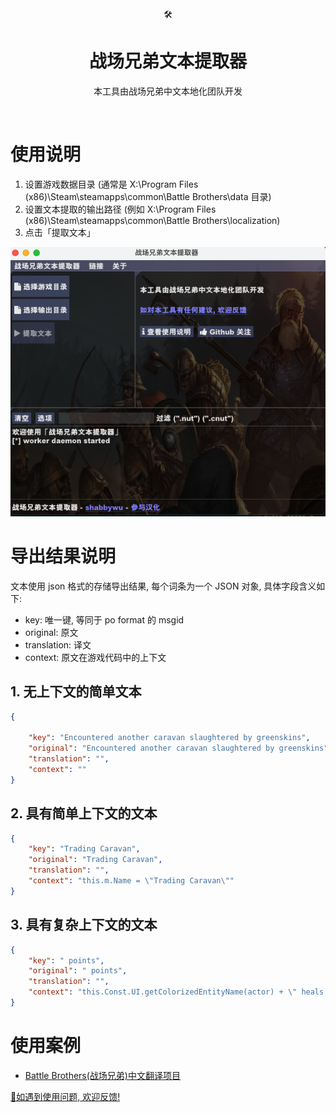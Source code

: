 <div align="center">
  🛠
</div>
<h1 align="center">
  战场兄弟文本提取器
</h1>

<p align="center">
    本工具由战场兄弟中文本地化团队开发
</p>
<br/>

# 使用说明
1. 设置游戏数据目录 (通常是 X:\Program Files (x86)\Steam\steamapps\common\Battle Brothers\data 目录)
2. 设置文本提取的输出路径 (例如 X:\Program Files (x86)\Steam\steamapps\common\Battle Brothers\localization\)
3. 点击「提取文本」

![screenshot](./assets/docs/screenshot.png)

# 导出结果说明
文本使用 json 格式的存储导出结果, 每个词条为一个 JSON 对象, 具体字段含义如下:
  * key: 唯一键, 等同于 po format 的 msgid
  * original: 原文
  * translation: 译文
  * context: 原文在游戏代码中的上下文

## 1. 无上下文的简单文本
```json
{

    "key": "Encountered another caravan slaughtered by greenskins",
    "original": "Encountered another caravan slaughtered by greenskins",
    "translation": "",
    "context": ""
}
```

## 2. 具有简单上下文的文本
```json
{
    "key": "Trading Caravan",
    "original": "Trading Caravan",
    "translation": "",
    "context": "this.m.Name = \"Trading Caravan\""
}
```

## 3. 具有复杂上下文的文本
```json
{
    "key": " points",
    "original": " points",
    "translation": "",
    "context": "this.Const.UI.getColorizedEntityName(actor) + \" heals for \" + healthAdded + \" points\""
}
```

# 使用案例
- [Battle Brothers(战场兄弟)中文翻译项目](https://github.com/shabbywu/Battle-Brothers-CN)

[📢如遇到使用问题, 欢迎反馈!](https://github.com/shabbywu/bb-text-extractor/issues)
